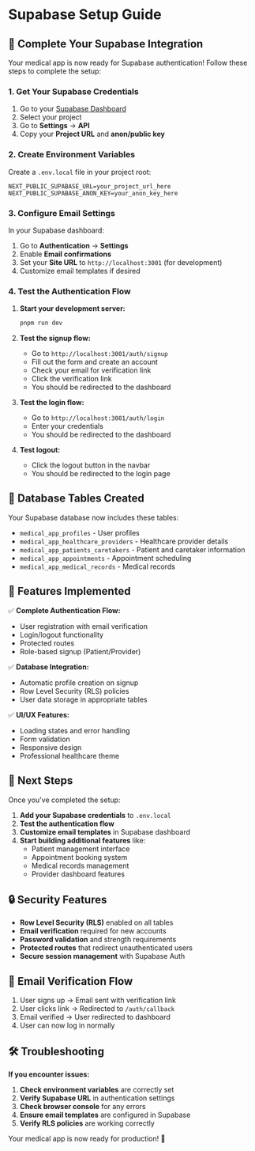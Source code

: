 # Supabase Setup Guide

## 🚀 Complete Your Supabase Integration

Your medical app is now ready for Supabase authentication! Follow these steps to complete the setup:

### 1. Get Your Supabase Credentials

1. Go to your [Supabase Dashboard](https://supabase.com/dashboard)
2. Select your project
3. Go to **Settings** → **API**
4. Copy your **Project URL** and **anon/public key**

### 2. Create Environment Variables

Create a `.env.local` file in your project root:

```env
NEXT_PUBLIC_SUPABASE_URL=your_project_url_here
NEXT_PUBLIC_SUPABASE_ANON_KEY=your_anon_key_here
```

### 3. Configure Email Settings

In your Supabase dashboard:

1. Go to **Authentication** → **Settings**
2. Enable **Email confirmations**
3. Set your **Site URL** to `http://localhost:3001` (for development)
4. Customize email templates if desired

### 4. Test the Authentication Flow

1. **Start your development server:**
   ```bash
   pnpm run dev
   ```

2. **Test the signup flow:**
   - Go to `http://localhost:3001/auth/signup`
   - Fill out the form and create an account
   - Check your email for verification link
   - Click the verification link
   - You should be redirected to the dashboard

3. **Test the login flow:**
   - Go to `http://localhost:3001/auth/login`
   - Enter your credentials
   - You should be redirected to the dashboard

4. **Test logout:**
   - Click the logout button in the navbar
   - You should be redirected to the login page

## 🔧 Database Tables Created

Your Supabase database now includes these tables:

- `medical_app_profiles` - User profiles
- `medical_app_healthcare_providers` - Healthcare provider details
- `medical_app_patients_caretakers` - Patient and caretaker information
- `medical_app_appointments` - Appointment scheduling
- `medical_app_medical_records` - Medical records

## 🎯 Features Implemented

✅ **Complete Authentication Flow:**
- User registration with email verification
- Login/logout functionality
- Protected routes
- Role-based signup (Patient/Provider)

✅ **Database Integration:**
- Automatic profile creation on signup
- Row Level Security (RLS) policies
- User data storage in appropriate tables

✅ **UI/UX Features:**
- Loading states and error handling
- Form validation
- Responsive design
- Professional healthcare theme

## 🚀 Next Steps

Once you've completed the setup:

1. **Add your Supabase credentials** to `.env.local`
2. **Test the authentication flow**
3. **Customize email templates** in Supabase dashboard
4. **Start building additional features** like:
   - Patient management interface
   - Appointment booking system
   - Medical records management
   - Provider dashboard features

## 🔒 Security Features

- **Row Level Security (RLS)** enabled on all tables
- **Email verification** required for new accounts
- **Password validation** and strength requirements
- **Protected routes** that redirect unauthenticated users
- **Secure session management** with Supabase Auth

## 📧 Email Verification Flow

1. User signs up → Email sent with verification link
2. User clicks link → Redirected to `/auth/callback`
3. Email verified → User redirected to dashboard
4. User can now log in normally

## 🛠️ Troubleshooting

**If you encounter issues:**

1. **Check environment variables** are correctly set
2. **Verify Supabase URL** in authentication settings
3. **Check browser console** for any errors
4. **Ensure email templates** are configured in Supabase
5. **Verify RLS policies** are working correctly

Your medical app is now ready for production! 🎉 